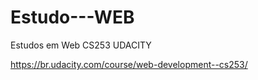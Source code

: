 # Estudo---WEB
Estudos em Web CS253 UDACITY


https://br.udacity.com/course/web-development--cs253/
